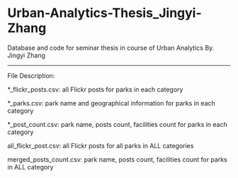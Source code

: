 # Urban-Analytics-Thesis_Jingyi-Zhang
Database and code for seminar thesis in course of Urban Analytics
By. Jingyi Zhang
____________________________________________________________________
File Description:


*_flickr_posts.csv: all Flickr posts for parks in each category

*_parks.csv:  park name and geographical information for parks in each category

*_post_count.csv: park name, posts count, facilities count for parks in each category


all_flickr_post.csv: all Flickr posts for all parks in ALL categories

merged_posts_count.csv: park name, posts count, facilities count for parks in ALL category
